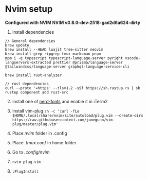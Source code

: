 # Nvim setup

**Configured with NVIM NVIM v0.8.0-dev-2518-gad2d6a624-dirty**

1. Install dependencies
```
// General dependencies
brew update
brew install --HEAD luajit tree-sitter neovim
brew install grep ripgrep tmux marksman pnpm
npm i -g typescript typescript-language-server pyright vscode-langservers-extracted prettier @prisma/language-server @tailwindcss/language-server graphql-language-service-cli

brew install rust-analyzer

// rust dependencies
curl --proto '=https' --tlsv1.2 -sSf https://sh.rustup.rs | sh
rustup component add rust-src
```

2. Install one of [nerd-fonts](https://www.nerdfonts.com/) and enable it in iTerm2

3. Install vim-plug `sh -c 'curl -fLo $HOME/.local/share/nvim/site/autoload/plug.vim --create-dirs https://raw.githubusercontent.com/junegunn/vim-plug/master/plug.vim'`

4. Place _nvim_ folder in .config

5. Place _.tmux.conf_ in home folder

6. Go to _.config/nvim_

7. `nvim plug.vim`

8. `:PlugInstall`

